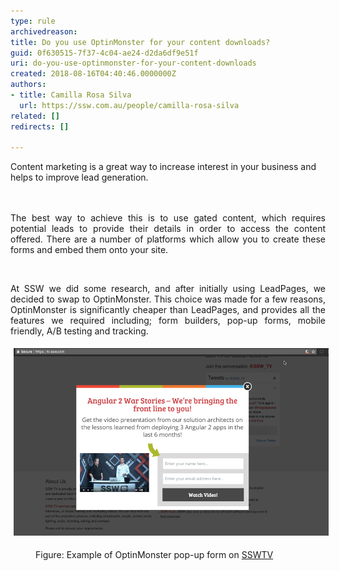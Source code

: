 ```yaml
---
type: rule
archivedreason: 
title: Do you use OptinMonster for your content downloads?
guid: 0f630515-7f37-4c04-ae24-d2da6df9e51f
uri: do-you-use-optinmonster-for-your-content-downloads
created: 2018-08-16T04:40:46.0000000Z
authors:
- title: Camilla Rosa Silva
  url: https://ssw.com.au/people/camilla-rosa-silva
related: []
redirects: []

---
```



Content marketing is a great way to increase interest in your business and helps to improve lead generation.<br>
<br><excerpt class='endintro'></excerpt><br>
<p style="text-align:justify;">The best way to achieve this is to use gated content, which requires potential leads to provide their details in order to access the content offered. There are a number of platforms which allow you to create these forms and embed them onto your site.</p><p style="text-align:justify;"> </p><p style="text-align:justify;">At SSW we did some research, and after initially using LeadPages, we decided to swap to OptinMonster. This choice was made for a few reasons, OptinMonster is significantly cheaper than LeadPages, and provides all the features we required including; form builders, pop-up forms, mobile friendly, A/B testing and tracking.  <br></p><dl class="ssw15-rteElement-ImageArea"><img src="Picture1.png" alt="Picture1.png" style="margin:5px;width:808px;" /></dl><dd class="ssw15-rteElement-FigureNormal">Figure: Example of OptinMonster pop-up form on <a href="https://tv.ssw.com/">SSWTV </a><br></dd>


